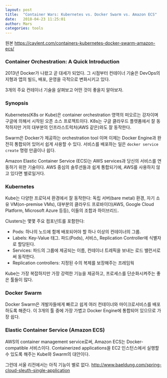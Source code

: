 ```yaml
---
layout: post
title:  "Container Wars: Kubernetes vs. Docker Swarm vs. Amazon ECS"
date:   2018-04-23 11:25:01
author: Mars
categories: tools
---
```


원본 <https://caylent.com/containers-kubernetes-docker-swarm-amazon-ecs/>  



### Container Orchestration: A Quick Introduction

2013년 Docker가 나왔고 곧 대세가 되었다.
그 시점부터 컨테이너 기술은 DevOps의 지형과 
앱의 빌드, 배포, 운영을 극적으로 변화시키고 있다.

3개의 주요 컨테이너 기술을 살펴보고 어떤 것이 좋을지 알아보자.

### Synopsis
Kubernetes(K8s or Kube)은 container orchestration 영역의 떠오르는 강자이며 구글에 의해서 시작된 오픈 소스 프로젝트이다.
K8s는 구글 클라우드 플렛폼에서 잘 동작하지만 거의 대부분의 인프라스트럭처(AWS 같은)와도 잘 동작한다.


Swarm은 Docker가 제공하는 orchestration tool 이며 
이제는 Docker Engine과 완전히 통합되어 있어서 쉽게 사용할 수 있다. 
서비스를 배포하는 일은 `docker service create` 명령 만큼이나 쉽다. 

  
Amazon Elastic Container Service (ECS)는 AWS services과 당신의 서비스를 연동하기 위한 기술이다. 
AWS 중심의 솔루션들과 쉽게 통합되기에, AWS를 사용하지 않고 있다면 별로일거다.


### Kubernetes
Kube는 다양한 프로덕셔 환경에서 잘 동작한다: 독립 서버(bare metal) 환경, 
자기 소유 VM(on-premise VMs), 
대부분의 클라우드 프로바이더(AWS, Google Cloud Platform, Microsoft Azure 등등), 
이들의 조합과 하이브리드.



Clusters는 몇몇 주요 컴포넌트를 포함한다:
- Pods: 하나의 노드에 함께 배포되어야 할 하나 이상의 컨테이너의 그룹.
- Labels: Key-Value 태그. 파드(Pods), 서비스, Replication Controller에 식별자로 할당된다.
- Services: 파드의 그룹에 제공되는 이름, 컨테이너 트레픽을 보내는 로드 밸런서로써 동작한다.
- Replication controllers: 지정된 수의 복제를 보장해주는 프레임웍


Kube는 가장 복잡하지만 가장 강력한 기능을 제공하고, 프로세스를 단순화시켜주는 좋은 툴들이 많다.



### Docker Swarm
Docker Swarm은 개발자들에게 빠르고 쉽게 여러 컨테이너와 마이크로서비스를 배포하도록 해준다.
이 3개의 툴 중에 가장 가볍고 Docker Engine에 통합되어 있으므로 가장 쉽다. 


### Elastic Container Service (Amazon ECS)
AWS의 container management service로써, Amazon ECS는 Docker-compatible 서비스이다. 
Containerized applications을 EC2 인스턴스에서 실행할 수 있도록 해주는 Kube와 Swarm의 대안이다.

그런데 서울 리전에서는 아직 기능이 별로 없다.
http://www.baeldung.com/spring-cloud-sleuth-single-application